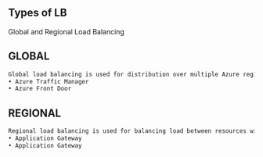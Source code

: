 ## Types of LB
Global and Regional Load Balancing

## GLOBAL
```sh
Global load balancing is used for distribution over multiple Azure regions
• Azure Traffic Manager
• Azure Front Door
```


## REGIONAL
```sh
Regional load balancing is used for balancing load between resources within the same region.
• Application Gateway
• Application Gateway
```

